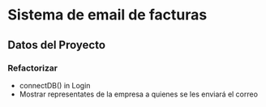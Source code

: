 # Sistema de email de facturas

## Datos del Proyecto
### Refactorizar

* connectDB() in Login
* Mostrar representates de la empresa a quienes se les enviará el correo